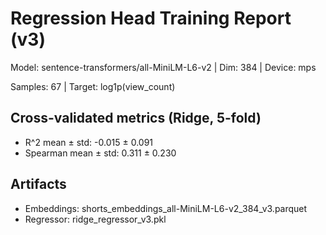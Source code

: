 # Regression Head Training Report (v3)

Model: sentence-transformers/all-MiniLM-L6-v2 | Dim: 384 | Device: mps

Samples: 67 | Target: log1p(view_count)


## Cross-validated metrics (Ridge, 5-fold)

- R^2 mean ± std: -0.015 ± 0.091
- Spearman mean ± std: 0.311 ± 0.230

## Artifacts

- Embeddings: shorts_embeddings_all-MiniLM-L6-v2_384_v3.parquet
- Regressor: ridge_regressor_v3.pkl

